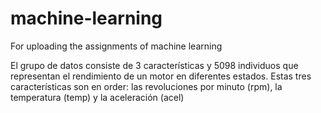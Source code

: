 # machine-learning
For uploading the assignments of machine learning

El grupo de datos consiste de 3 características y 5098 individuos 
que representan el rendimiento de un motor en diferentes estados. 
Estas tres características son en order: las revoluciones por minuto (rpm), 
la temperatura (temp) y la aceleración (acel)
